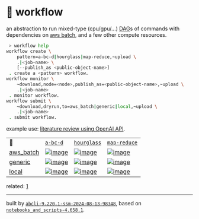 # 📜 workflow

an abstraction to run mixed-type (cpu/gpu/...) [DAG](https://networkx.org/documentation/stable/reference/classes/digraph.html)s of commands with dependencies on [aws batch](https://aws.amazon.com/batch/), and a few other compute resources.

```bash
 > workflow help
workflow create \
	pattern=a-bc-d|hourglass|map-reduce,~upload \
	.|<job-name> \
	[--publish_as <public-object-name>]
 . create a <pattern> workflow.
workflow monitor \
	~download,node=<node>,publish_as=<public-object-name>,~upload \
	.|<job-name>
 . monitor workflow.
workflow submit \
	~download,dryrun,to=aws_batch|generic|local,~upload \
	.|<job-name>
 . submit workflow.
```

example use: [literature review using OpenAI API](https://github.com/kamangir/openai-commands/tree/main/openai_commands/literature_review).

|   |   |   |   |
| --- | --- | --- | --- |
| 📜 | [`a-bc-d`](./patterns/a-bc-d.dot) | [`hourglass`](./patterns/hourglass.dot) | [`map-reduce`](./patterns/map-reduce.dot) |
| [aws_batch](./runners/aws_batch.py) | [![image](https://kamangir-public.s3.ca-central-1.amazonaws.com/aws_batch-a-bc-d/workflow.gif?raw=true&random=sWe5F5XD45bdWu62)](https://kamangir-public.s3.ca-central-1.amazonaws.com/aws_batch-a-bc-d/workflow.gif?raw=true&random=sWe5F5XD45bdWu62) | [![image](https://kamangir-public.s3.ca-central-1.amazonaws.com/aws_batch-hourglass/workflow.gif?raw=true&random=ZzJgtZdfuG4p1NwI)](https://kamangir-public.s3.ca-central-1.amazonaws.com/aws_batch-hourglass/workflow.gif?raw=true&random=ZzJgtZdfuG4p1NwI) | [![image](https://kamangir-public.s3.ca-central-1.amazonaws.com/aws_batch-map-reduce/workflow.gif?raw=true&random=fPMttH2XKI1WrNHH)](https://kamangir-public.s3.ca-central-1.amazonaws.com/aws_batch-map-reduce/workflow.gif?raw=true&random=fPMttH2XKI1WrNHH) |
| [generic](./runners/generic.py) | [![image](https://kamangir-public.s3.ca-central-1.amazonaws.com/generic-a-bc-d/workflow.gif?raw=true&random=33PRVI060uiyCkjx)](https://kamangir-public.s3.ca-central-1.amazonaws.com/generic-a-bc-d/workflow.gif?raw=true&random=33PRVI060uiyCkjx) | [![image](https://kamangir-public.s3.ca-central-1.amazonaws.com/generic-hourglass/workflow.gif?raw=true&random=BWJGJsqpnHhE3IU2)](https://kamangir-public.s3.ca-central-1.amazonaws.com/generic-hourglass/workflow.gif?raw=true&random=BWJGJsqpnHhE3IU2) | [![image](https://kamangir-public.s3.ca-central-1.amazonaws.com/generic-map-reduce/workflow.gif?raw=true&random=8rn5bk2SGykw8h1N)](https://kamangir-public.s3.ca-central-1.amazonaws.com/generic-map-reduce/workflow.gif?raw=true&random=8rn5bk2SGykw8h1N) |
| [local](./runners/local.py) | [![image](https://kamangir-public.s3.ca-central-1.amazonaws.com/local-a-bc-d/workflow.gif?raw=true&random=nGrVp1Qbi2T5zyXT)](https://kamangir-public.s3.ca-central-1.amazonaws.com/local-a-bc-d/workflow.gif?raw=true&random=nGrVp1Qbi2T5zyXT) | [![image](https://kamangir-public.s3.ca-central-1.amazonaws.com/local-hourglass/workflow.gif?raw=true&random=bVK4siyWfxgfkGI6)](https://kamangir-public.s3.ca-central-1.amazonaws.com/local-hourglass/workflow.gif?raw=true&random=bVK4siyWfxgfkGI6) | [![image](https://kamangir-public.s3.ca-central-1.amazonaws.com/local-map-reduce/workflow.gif?raw=true&random=7R7AVjfP5ThYn2ox)](https://kamangir-public.s3.ca-central-1.amazonaws.com/local-map-reduce/workflow.gif?raw=true&random=7R7AVjfP5ThYn2ox) |


related: [1](https://arash-kamangir.medium.com/%EF%B8%8F-openai-experiments-54-e49117dc69ef)

---
built by [`abcli-9.220.1-ssm-2024-08-13-98348`](https://github.com/kamangir/awesome-bash-cli), based on [`notebooks_and_scripts-4.658.1`](https://github.com/kamangir/notebooks-and-scripts).
